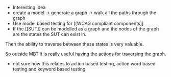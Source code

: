 - Interesting idea
- create a model -> generate a graph -> walk all the paths through the graph
- Use model based testing for [[WCAG compliant components]]
- If the [[SUT]] can be modelled as a graph and the nodes of the graph are the states the SUT can exist in.

Then the ability to traverse between these states is very valuable.

So outside MBT it is really useful having the actions for traversing the graph.

- not sure how this relates to action based testing, action word based testing and keyword based testing
